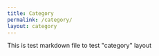 ```yaml
---
title: Category
permalink: /category/
layout: category
---
```


This is test markdown file to test "category" layout
